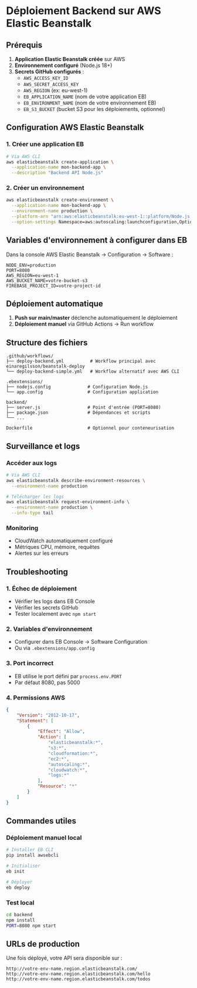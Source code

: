 # Déploiement Backend sur AWS Elastic Beanstalk

## Prérequis

1. **Application Elastic Beanstalk créée** sur AWS
2. **Environnement configuré** (Node.js 18+)
3. **Secrets GitHub configurés** :
   - `AWS_ACCESS_KEY_ID`
   - `AWS_SECRET_ACCESS_KEY`
   - `AWS_REGION` (ex: eu-west-1)
   - `EB_APPLICATION_NAME` (nom de votre application EB)
   - `EB_ENVIRONMENT_NAME` (nom de votre environnement EB)
   - `EB_S3_BUCKET` (bucket S3 pour les déploiements, optionnel)

## Configuration AWS Elastic Beanstalk

### 1. Créer une application EB
```bash
# Via AWS CLI
aws elasticbeanstalk create-application \
  --application-name mon-backend-app \
  --description "Backend API Node.js"
```

### 2. Créer un environnement
```bash
aws elasticbeanstalk create-environment \
  --application-name mon-backend-app \
  --environment-name production \
  --platform-arn "arn:aws:elasticbeanstalk:eu-west-1::platform/Node.js 18 running on 64bit Amazon Linux 2/5.8.4" \
  --option-settings Namespace=aws:autoscaling:launchconfiguration,OptionName=InstanceType,Value=t3.micro
```

## Variables d'environnement à configurer dans EB

Dans la console AWS Elastic Beanstalk → Configuration → Software :

```
NODE_ENV=production
PORT=8080
AWS_REGION=eu-west-1
AWS_BUCKET_NAME=votre-bucket-s3
FIREBASE_PROJECT_ID=votre-project-id
```

## Déploiement automatique

1. **Push sur main/master** déclenche automatiquement le déploiement
2. **Déploiement manuel** via GitHub Actions → Run workflow

## Structure des fichiers

```
.github/workflows/
├── deploy-backend.yml          # Workflow principal avec einaregilsson/beanstalk-deploy
└── deploy-backend-simple.yml   # Workflow alternatif avec AWS CLI

.ebextensions/
├── nodejs.config              # Configuration Node.js
└── app.config                 # Configuration application

backend/
├── server.js                  # Point d'entrée (PORT=8080)
├── package.json               # Dépendances et scripts
└── ...

Dockerfile                     # Optionnel pour conteneurisation
```

## Surveillance et logs

### Accéder aux logs
```bash
# Via AWS CLI
aws elasticbeanstalk describe-environment-resources \
  --environment-name production

# Télécharger les logs
aws elasticbeanstalk request-environment-info \
  --environment-name production \
  --info-type tail
```

### Monitoring
- CloudWatch automatiquement configuré
- Métriques CPU, mémoire, requêtes
- Alertes sur les erreurs

## Troubleshooting

### 1. Échec de déploiement
- Vérifier les logs dans EB Console
- Vérifier les secrets GitHub
- Tester localement avec `npm start`

### 2. Variables d'environnement
- Configurer dans EB Console → Software Configuration
- Ou via `.ebextensions/app.config`

### 3. Port incorrect
- EB utilise le port défini par `process.env.PORT`
- Par défaut 8080, pas 5000

### 4. Permissions AWS
```json
{
    "Version": "2012-10-17",
    "Statement": [
        {
            "Effect": "Allow",
            "Action": [
                "elasticbeanstalk:*",
                "s3:*",
                "cloudformation:*",
                "ec2:*",
                "autoscaling:*",
                "cloudwatch:*",
                "logs:*"
            ],
            "Resource": "*"
        }
    ]
}
```

## Commandes utiles

### Déploiement manuel local
```bash
# Installer EB CLI
pip install awsebcli

# Initialiser
eb init

# Déployer
eb deploy
```

### Test local
```bash
cd backend
npm install
PORT=8080 npm start
```

## URLs de production

Une fois déployé, votre API sera disponible sur :
```
http://votre-env-name.region.elasticbeanstalk.com/
http://votre-env-name.region.elasticbeanstalk.com/hello
http://votre-env-name.region.elasticbeanstalk.com/todos
```